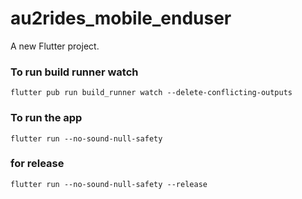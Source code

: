 # au2rides_mobile_enduser
A new Flutter project.

### To run build runner watch
```
flutter pub run build_runner watch --delete-conflicting-outputs 
```
### To run the app
```
flutter run --no-sound-null-safety
```

### for release
```
flutter run --no-sound-null-safety --release
```
